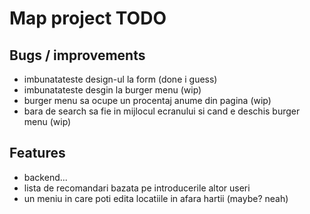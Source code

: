 # Map project TODO

## Bugs / improvements
- imbunatateste design-ul la form (done i guess)
- imbunatateste desgin la burger menu (wip)
- burger menu sa ocupe un procentaj anume din pagina (wip)
- bara de search sa fie in mijlocul ecranului si cand e deschis burger menu (wip)

## Features

- backend...
- lista de recomandari bazata pe introducerile altor useri
- un meniu in care poti edita locatiile in afara hartii (maybe? neah)
